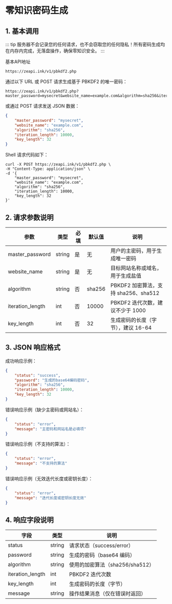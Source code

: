 # 零知识密码生成
## 1. 基本调用

::: tip
服务器不会记录您的任何请求，也不会窃取您的任何隐私！所有密码生成均在内存内完成，无落盘操作，确保零知识安全。
:::

基本API地址
```url
https://zeapi.ink/v1/pbkdf2.php
```

通过以下 URL 或 POST 请求生成基于 PBKDF2 的唯一密码：
```url
https://zeapi.ink/v1/pbkdf2.php?master_password=mysecret&website_name=example.com&algorithm=sha256&iteration_length=10000&key_length=32
```

或通过 POST 请求发送 JSON 数据：
```json
{
    "master_password": "mysecret",
    "website_name": "example.com",
    "algorithm": "sha256",
    "iteration_length": 10000,
    "key_length": 32
}
```

Shell 请求代码如下：
```shell
curl -X POST https://zeapi.ink/v1/pbkdf2.php \
-H "Content-Type: application/json" \
-d '{
    "master_password": "mysecret",
    "website_name": "example.com",
    "algorithm": "sha256",
    "iteration_length": 10000,
    "key_length": 32
}'
```

## 2. 请求参数说明
| 参数             | 类型   | 必填 | 默认值   | 说明                              |
|------------------|--------|------|----------|----------------------------------|
| master_password  | string | 是   | 无       | 用户的主密码，用于生成唯一密码    |
| website_name     | string | 是   | 无       | 目标网站名称或域名，用于生成盐值  |
| algorithm        | string | 否   | sha256   | PBKDF2 加密算法，支持 sha256、sha512 |
| iteration_length | int    | 否   | 10000    | PBKDF2 迭代次数，建议不少于 1000 |
| key_length       | int    | 否   | 32       | 生成密码的长度（字节），建议 16-64 |

## 3. JSON 响应格式
成功响应示例：
```json
{
    "status": "success",
    "password": "生成的base64编码密码",
    "algorithm": "sha256",
    "iteration_length": 10000,
    "key_length": 32
}
```

错误响应示例（缺少主密码或网站名）：
```json
{
    "status": "error",
    "message": "主密码和网站名是必填项"
}
```

错误响应示例（不支持的算法）：
```json
{
    "status": "error",
    "message": "不支持的算法"
}
```

错误响应示例（无效迭代长度或密钥长度）：
```json
{
    "status": "error",
    "message": "迭代长度或密钥长度无效"
}
```

## 4. 响应字段说明
| 字段             | 类型   | 说明                              |
|------------------|--------|----------------------------------|
| status           | string | 请求状态（success/error）        |
| password         | string | 生成的密码（base64 编码）        |
| algorithm        | string | 使用的加密算法（sha256/sha512）  |
| iteration_length | int    | PBKDF2 迭代次数                 |
| key_length       | int    | 生成密码的长度（字节）           |
| message          | string | 操作结果消息（仅在错误时返回）   |